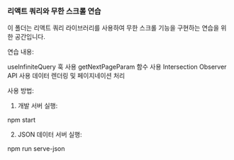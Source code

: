 ### 리액트 쿼리와 무한 스크롤 연습
이 폴더는 리액트 쿼리 라이브러리를 사용하여 무한 스크롤 기능을 구현하는 연습을 위한 공간입니다.

연습 내용:

useInfiniteQuery 훅 사용
getNextPageParam 함수 사용
Intersection Observer API 사용
데이터 렌더링 및 페이지네이션 처리


사용 방법:

1. 개발 서버 실행:
   
npm start

2. JSON 데이터 서버 실행:

npm run serve-json
